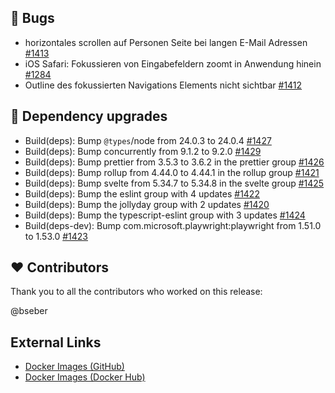 ## 🐞 Bugs

- horizontales scrollen auf Personen Seite bei langen E-Mail Adressen [#1413](https://github.com/urlaubsverwaltung/zeiterfassung/issues/1413)
- iOS Safari: Fokussieren von Eingabefeldern zoomt in Anwendung hinein [#1284](https://github.com/urlaubsverwaltung/zeiterfassung/issues/1284)
- Outline des fokussierten Navigations Elements nicht sichtbar [#1412](https://github.com/urlaubsverwaltung/zeiterfassung/issues/1412)

## 🔨 Dependency upgrades

- Build(deps): Bump `@types`/node from 24.0.3 to 24.0.4 [#1427](https://github.com/urlaubsverwaltung/zeiterfassung/pull/1427)
- Build(deps): Bump concurrently from 9.1.2 to 9.2.0 [#1429](https://github.com/urlaubsverwaltung/zeiterfassung/pull/1429)
- Build(deps): Bump prettier from 3.5.3 to 3.6.2 in the prettier group [#1426](https://github.com/urlaubsverwaltung/zeiterfassung/pull/1426)
- Build(deps): Bump rollup from 4.44.0 to 4.44.1 in the rollup group [#1421](https://github.com/urlaubsverwaltung/zeiterfassung/pull/1421)
- Build(deps): Bump svelte from 5.34.7 to 5.34.8 in the svelte group [#1425](https://github.com/urlaubsverwaltung/zeiterfassung/pull/1425)
- Build(deps): Bump the eslint group with 4 updates [#1422](https://github.com/urlaubsverwaltung/zeiterfassung/pull/1422)
- Build(deps): Bump the jollyday group with 2 updates [#1420](https://github.com/urlaubsverwaltung/zeiterfassung/pull/1420)
- Build(deps): Bump the typescript-eslint group with 3 updates [#1424](https://github.com/urlaubsverwaltung/zeiterfassung/pull/1424)
- Build(deps-dev): Bump com.microsoft.playwright:playwright from 1.51.0 to 1.53.0 [#1423](https://github.com/urlaubsverwaltung/zeiterfassung/pull/1423)

## ❤️ Contributors

Thank you to all the contributors who worked on this release:

@bseber
## External Links

- [Docker Images (GitHub)](https://github.com/urlaubsverwaltung/zeiterfassung/pkgs/container/zeiterfassung%2Fzeiterfassung)
- [Docker Images (Docker Hub)](https://hub.docker.com/r/urlaubsverwaltung/zeiterfassung)
